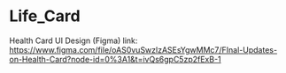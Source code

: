 # Life_Card
Health Card UI Design (Figma) 
link: https://www.figma.com/file/oAS0vuSwzlzASEsYgwMMc7/FInal-Updates-on-Health-Card?node-id=0%3A1&t=ivQs6gpC5zp2fExB-1
